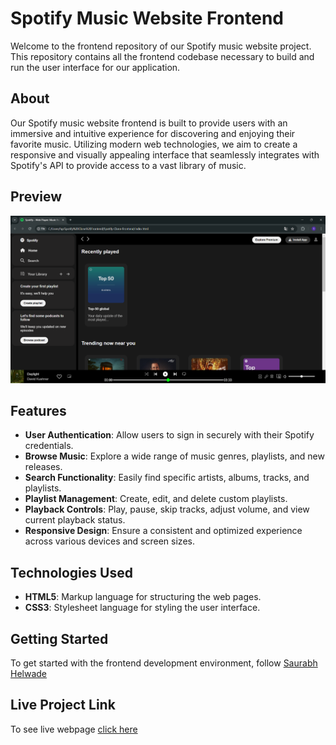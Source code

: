 # Spotify Music Website Frontend

Welcome to the frontend repository of our Spotify music website project. This repository contains all the frontend codebase necessary to build and run the user interface for our application.

## About

Our Spotify music website frontend is built to provide users with an immersive and intuitive experience for discovering and enjoying their favorite music. Utilizing modern web technologies, we aim to create a responsive and visually appealing interface that seamlessly integrates with Spotify's API to provide access to a vast library of music.

## Preview

![Preview](https://github.com/Saurabh-Helwade/Spotify-Clone-Frontend/blob/76dcbfb1a80fa45028dc719603ffb67a5fced880/Screenshot.png)


## Features

- **User Authentication**: Allow users to sign in securely with their Spotify credentials.
- **Browse Music**: Explore a wide range of music genres, playlists, and new releases.
- **Search Functionality**: Easily find specific artists, albums, tracks, and playlists.
- **Playlist Management**: Create, edit, and delete custom playlists.
- **Playback Controls**: Play, pause, skip tracks, adjust volume, and view current playback status.
- **Responsive Design**: Ensure a consistent and optimized experience across various devices and screen sizes.

## Technologies Used

- **HTML5**: Markup language for structuring the web pages.
- **CSS3**: Stylesheet language for styling the user interface.

## Getting Started

To get started with the frontend development environment, 
follow [Saurabh Helwade](https://github.com/Saurabh-Helwade)

## Live Project Link

To see live webpage [click here](https://saurabh-helwade.github.io/Spotify-Clone-Frontend/)
